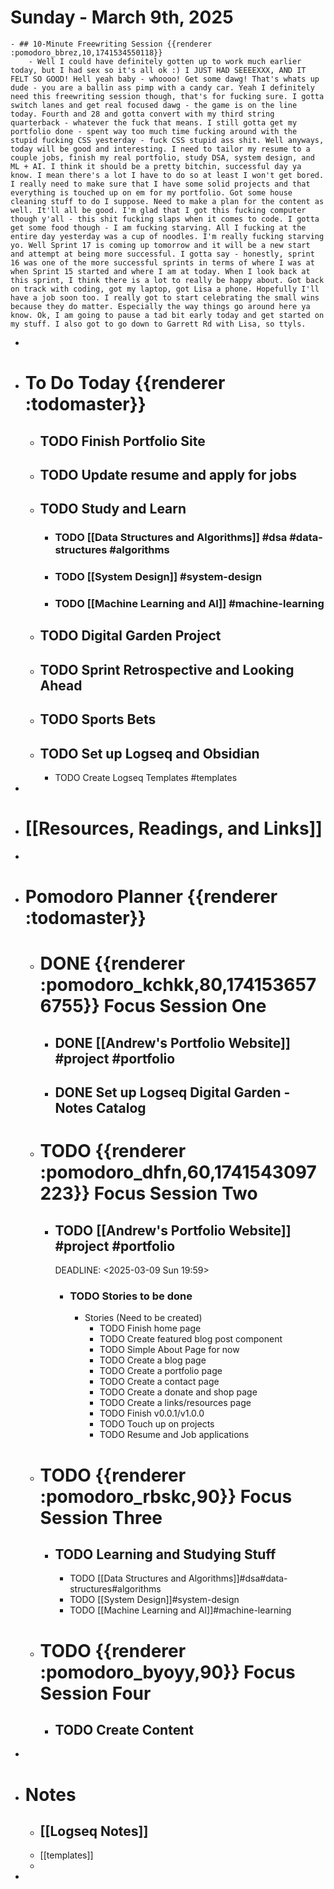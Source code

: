 # Sunday - March 9th, 2025
	- ## 10-Minute Freewriting Session {{renderer :pomodoro_bbrez,10,1741534550118}}
		- Well I could have definitely gotten up to work much earlier today, but I had sex so it's all ok :) I JUST HAD SEEEEXXX, AND IT FELT SO GOOD! Hell yeah baby - whoooo! Get some dawg! That's whats up dude - you are a ballin ass pimp with a candy car. Yeah I definitely need this freewriting session though, that's for fucking sure. I gotta switch lanes and get real focused dawg - the game is on the line today. Fourth and 28 and gotta convert with my third string quarterback - whatever the fuck that means. I still gotta get my portfolio done - spent way too much time fucking around with the stupid fucking CSS yesterday - fuck CSS stupid ass shit. Well anyways, today will be good and interesting. I need to tailor my resume to a couple jobs, finish my real portfolio, study DSA, system design, and ML + AI. I think it should be a pretty bitchin, successful day ya know. I mean there's a lot I have to do so at least I won't get bored. I really need to make sure that I have some solid projects and that everything is touched up on em for my portfolio. Got some house cleaning stuff to do I suppose. Need to make a plan for the content as well. It'll all be good. I'm glad that I got this fucking computer though y'all - this shit fucking slaps when it comes to code. I gotta get some food though - I am fucking starving. All I fucking at the entire day yesterday was a cup of noodles. I'm really fucking starving yo. Well Sprint 17 is coming up tomorrow and it will be a new start and attempt at being more successful. I gotta say - honestly, sprint 16 was one of the more successful sprints in terms of where I was at when Sprint 15 started and where I am at today. When I look back at this sprint, I think there is a lot to really be happy about. Got back on track with coding, got my laptop, got Lisa a phone. Hopefully I'll have a job soon too. I really got to start celebrating the small wins because they do matter. Especially the way things go around here ya know. Ok, I am going to pause a tad bit early today and get started on my stuff. I also got to go down to Garrett Rd with Lisa, so ttyls.
-
- # To Do Today {{renderer :todomaster}}
	- ## TODO Finish Portfolio Site
	- ## TODO Update resume and apply for jobs
	- ## TODO Study and Learn
		- ### TODO [[Data Structures and Algorithms]] #dsa #data-structures #algorithms
		- ### TODO [[System Design]] #system-design
		- ### TODO [[Machine Learning and AI]] #machine-learning
	- ## TODO Digital Garden Project
	- ## TODO Sprint Retrospective and Looking Ahead
	- ## TODO Sports Bets
	- ## TODO Set up Logseq and Obsidian
		- TODO Create Logseq Templates #templates
-
- # [[Resources, Readings, and Links]]
-
- # Pomodoro Planner {{renderer :todomaster}}
	- # DONE {{renderer :pomodoro_kchkk,80,1741536576755}} Focus Session One
		- ## DONE [[Andrew's Portfolio Website]] #project #portfolio
		- ## DONE Set up Logseq Digital Garden - Notes Catalog
	- # TODO {{renderer :pomodoro_dhfn,60,1741543097223}} Focus Session Two
		- ## TODO [[Andrew's Portfolio Website]] #project #portfolio
		  DEADLINE: <2025-03-09 Sun 19:59>
			- ### TODO Stories to be done
				- Stories (Need to be created)
					- TODO Finish home page
					- TODO Create featured blog post component
					- TODO Simple About Page for now
					- TODO Create a blog page
					- TODO Create a portfolio page
					- TODO Create a contact page
					- TODO Create a donate and shop page
					- TODO Create a links/resources page
					- TODO Finish v0.0.1/v1.0.0
					- TODO Touch up on projects
					- TODO Resume and Job applications
	- # TODO {{renderer :pomodoro_rbskc,90}} Focus Session Three
		- ## TODO Learning and Studying Stuff
			- TODO [[Data Structures and Algorithms]]#dsa#data-structures#algorithms
			- TODO [[System Design]]#system-design
			- TODO [[Machine Learning and AI]]#machine-learning
	- # TODO {{renderer :pomodoro_byoyy,90}} Focus Session Four
		- ## TODO Create Content
-
- # Notes
	- ## [[Logseq Notes]]
	- [[templates]]
	-
-